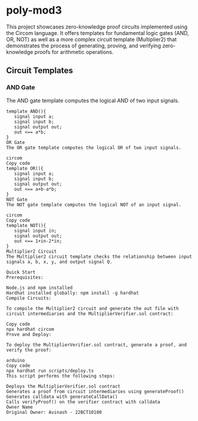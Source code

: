 # poly-mod3

This project showcases zero-knowledge proof circuits implemented using the Circom language. It offers templates for fundamental logic gates (AND, OR, NOT) as well as a more complex circuit template (Multiplier2) that demonstrates the process of generating, proving, and verifying zero-knowledge proofs for arithmetic operations.

## Circuit Templates

### AND Gate

The AND gate template computes the logical AND of two input signals.

```circom
template AND(){
   signal input a;
   signal input b;
   signal output out;
   out <== a*b;
}
OR Gate
The OR gate template computes the logical OR of two input signals.

circom
Copy code
template OR(){
   signal input a;
   signal input b;
   signal output out;
   out <== a+b-a*b;
}
NOT Gate
The NOT gate template computes the logical NOT of an input signal.

circom
Copy code
template NOT(){
   signal input in;
   signal output out;
   out <== 1+in-2*in;
}
Multiplier2 Circuit
The Multiplier2 circuit template checks the relationship between input signals a, b, x, y, and output signal Q.

Quick Start
Prerequisites:

Node.js and npm installed
Hardhat installed globally: npm install -g hardhat
Compile Circuits:

To compile the Multiplier2 circuit and generate the out file with circuit intermediaries and the MultiplierVerifier.sol contract:

Copy code
npx hardhat circom
Prove and Deploy:

To deploy the MultiplierVerifier.sol contract, generate a proof, and verify the proof:

arduino
Copy code
npx hardhat run scripts/deploy.ts
This script performs the following steps:

Deploys the MultiplierVerifier.sol contract
Generates a proof from circuit intermediaries using generateProof()
Generates calldata with generateCallData()
Calls verifyProof() on the verifier contract with calldata
Owner Name
Original Owner: Avinash - 22BCT10100
